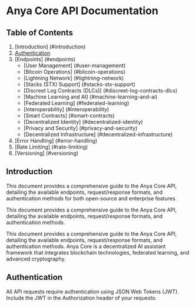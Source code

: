 # Anya Core API Documentation

## Table of Contents

1. [Introduction] (#introduction)
2. [Authentication](#authentication)
3. [Endpoints] (#endpoints)
    - [User Management] (#user-management)
    - [Bitcoin Operations] (#bitcoin-operations)
    - [Lightning Network] (#lightning-network)
    - [Stacks (STX) Support] (#stacks-stx-support)
    - [Discreet Log Contracts  (DLCs)] (#discreet-log-contracts-dlcs)
    - [Machine Learning and AI] (#machine-learning-and-ai)
    - [Federated Learning] (#federated-learning)
    - [Interoperability] (#interoperability)
    - [Smart Contracts] (#smart-contracts)
    - [Decentralized Identity] (#decentralized-identity)
    - [Privacy and Security] (#privacy-and-security)
    - [Decentralized Infrastructure] (#decentralized-infrastructure)
4. [Error Handling] (#error-handling)
5. [Rate Limiting] (#rate-limiting)
6. [Versioning] (#versioning)

## Introduction

This document provides a comprehensive guide to the Anya Core API, detailing the available endpoints, request/response formats, and authentication methods for both open-source and enterprise features.

This document provides a comprehensive guide to the Anya Core API, detailing the available endpoints, request/response formats, and authentication methods.

This document provides a comprehensive guide to the Anya Core API, detailing the available endpoints, request/response formats, and authentication methods. Anya Core is a decentralized AI assistant framework that integrates blockchain technologies, federated learning, and advanced cryptography.

## Authentication


All API requests require authentication using JSON Web Tokens (JWT). Include the JWT in the Authorization header of your requests:
